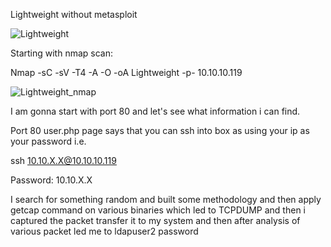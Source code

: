 Lightweight without metasploit

![Lightweight](https://user-images.githubusercontent.com/55708909/91635098-2f79a180-ea13-11ea-83de-eb3504d8b372.png)

Starting with nmap scan:

Nmap -sC -sV -T4 -A -O -oA Lightweight -p- 10.10.10.119

![Lightweight_nmap](https://user-images.githubusercontent.com/55708909/91652657-feeb4380-eab6-11ea-9a20-0d0b262dd8e4.png)

I am gonna start with port 80 and let's see what information i can find.

Port 80 user.php page says that you can ssh into box as using your ip as your password i.e.

ssh 10.10.X.X@10.10.10.119

Password: 10.10.X.X

I search for something random and built some methodology and then apply getcap command on various binaries which led to TCPDUMP and then i captured the packet transfer it to my system and then after analysis of various packet led me to ldapuser2 password






